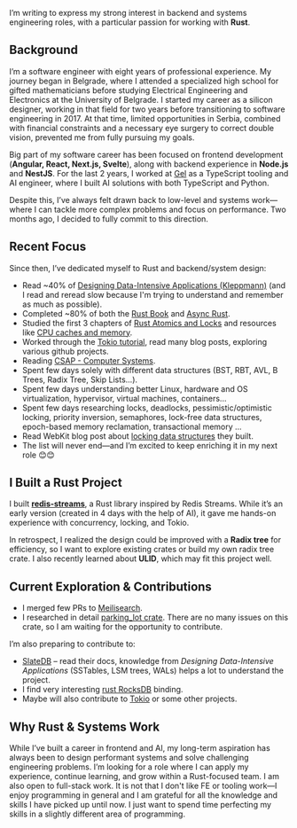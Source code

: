 I’m writing to express my strong interest in backend and systems engineering roles, with a particular passion for working with **Rust**.

## Background  

I’m a software engineer with eight years of professional experience. My journey began in Belgrade, where I attended a specialized high school for gifted mathematicians before studying Electrical Engineering and Electronics at the University of Belgrade. I started my career as a silicon designer, working in that field for two years before transitioning to software engineering in 2017. At that time, limited opportunities in Serbia, combined with financial constraints and a necessary eye surgery to correct double vision, prevented me from fully pursuing my goals.

Big part of my software career has been focused on frontend development (**Angular, React, Next.js, Svelte**), along with backend experience in **Node.js** and **NestJS**. For the last 2 years, I worked at [Gel](https://www.geldata.com/) as a TypeScript tooling and AI engineer, where I built AI solutions with both TypeScript and Python.  

Despite this, I’ve always felt drawn back to low-level and systems work—where I can tackle more complex problems and focus on performance. Two months ago, I decided to fully commit to this direction.  

## Recent Focus  
Since then, I’ve dedicated myself to Rust and backend/system design:  

- Read ~40% of [Designing Data-Intensive Applications (Kleppmann)](https://www.amazon.com/Designing-Data-Intensive-Applications-Reliable-Maintainable/dp/1449373321) (and I read and reread slow because I'm trying to understand and remember as much as possible).
- Completed ~80% of both the [Rust Book](https://rust-book.cs.brown.edu/) and [Async Rust](https://rust-lang.github.io/async-book/intro.html).  
- Studied the first 3 chapters of [Rust Atomics and Locks](https://marabos.nl/atomics/) and resources like [CPU caches and memory](https://people.freebsd.org/~lstewart/articles/cpumemory.pdf).
- Worked through the [Tokio tutorial](https://tokio.rs/tokio/tutorial), read many blog posts, exploring various github projects.
- Reading [CSAP - Computer Systems](https://www.amazon.com/Computer-Systems-Programmers-Perspective-3rd/dp/013409266X).
- Spent few days solely with different data structures (BST, RBT, AVL, B Trees, Radix Tree, Skip Lists...).
- Spent few days understanding better Linux, hardware and OS virtualization, hypervisor, virtual machines, containers...
- Spent few days researching locks, deadlocks, pessimistic/optimistic locking, priority inversion, semaphores, lock-free data structures, epoch-based memory reclamation, transactional memory ...
- Read WebKit blog post about [locking data structures](https://webkit.org/blog/6161/locking-in-webkit/) they built.
- The list will never end—and I’m excited to keep enriching it in my next role 😊😊

## I Built a Rust Project  
I built **[redis-streams](https://github.com/diksipav/redis-streams)**, a Rust library inspired by Redis Streams. While it’s an early version (created in 4 days with the help of AI), it gave me hands-on experience with concurrency, locking, and Tokio.  

In retrospect, I realized the design could be improved with a **Radix tree** for efficiency, so I want to explore existing crates or build my own radix tree crate. I also recently learned about **ULID**, which may fit this project well.  

## Current Exploration & Contributions  
- I merged few PRs to [Meilisearch](https://www.meilisearch.com/).
- I researched in detail [parking_lot crate](https://crates.io/crates/parking_lot). There are no many issues on this crate, so I am waiting for the opportunity to contribute.

I’m also preparing to contribute to:  
- [SlateDB](https://slatedb.io/) – read their docs, knowledge from *Designing Data-Intensive Applications* (SSTables, LSM trees, WALs) helps a lot to understand the project.  
- I find very interesting [rust RocksDB](https://github.com/rust-rocksdb/rust-rocksdb) binding.
- Maybe will also contribute to [Tokio](https://tokio.rs/) or some other projects. 

## Why Rust & Systems Work  
While I’ve built a career in frontend and AI, my long-term aspiration has always been to design performant systems and solve challenging engineering problems. I’m looking for a role where I can apply my experience, continue learning, and grow within a Rust-focused team. I am also open to full-stack work. It is not that I don't like FE or tooling work—I enjoy programming in general and I am grateful for all the knowledge and skills I have picked up until now. I just want to spend time perfecting my skills in a slightly different area of programming.